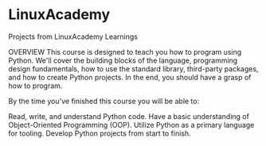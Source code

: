 # LinuxAcademy
Projects from LinuxAcademy Learnings

OVERVIEW
This course is designed to teach you how to program using Python. We'll cover the building blocks of the language, programming design fundamentals, how to use the standard library, third-party packages, and how to create Python projects. In the end, you should have a grasp of how to program.

By the time you've finished this course you will be able to:

Read, write, and understand Python code.
Have a basic understanding of Object-Oriented Programming (OOP).
Utilize Python as a primary language for tooling.
Develop Python projects from start to finish.
